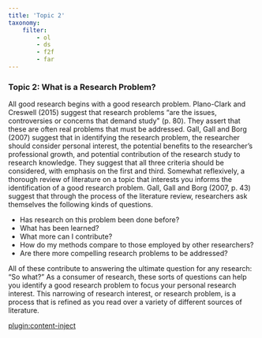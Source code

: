 ```yaml
---
title: 'Topic 2'
taxonomy:
    filter:
        - ol
        - ds
        - f2f
        - far
---
```


### Topic 2: What is a Research Problem?

All good research begins with a good research problem. Plano-Clark and Creswell (2015) suggest that research problems “are the issues, controversies or concerns that demand study" (p. 80). They assert that these are often real problems that must be addressed. Gall, Gall and Borg (2007) suggest that in identifying the research problem, the researcher should consider personal interest, the potential benefits to the researcher’s professional growth, and potential contribution of the research study to research knowledge. They suggest that all three criteria should be considered, with emphasis on the first and third. Somewhat reflexively, a thorough review of literature on a topic that interests you informs the identification of a good research problem. Gall, Gall and Borg (2007, p. 43) suggest that through the process of the literature review, researchers ask themselves the following kinds of questions.

*   Has research on this problem been done before?
*   What has been learned?
*   What more can I contribute?
*   How do my methods compare to those employed by other researchers?
*   Are there more compelling research problems to be addressed?

All of these contribute to answering the ultimate question for any research: “So what?” As a consumer of research, these sorts of questions can help you identify a good research problem to focus your personal research interest. This narrowing of research interest, or research problem, is a process that is refined as you read over a variety of different sources of literature.

[plugin:content-inject](../_4-2)